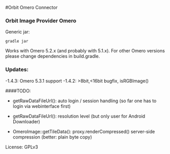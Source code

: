#Orbit Omero Connector

### Orbit Image Provider Omero

Generic jar:

    gradle jar

Works with Omero 5.2.x (and probably with 5.1.x). For other Omero versions please change dependencies in build.gradle.

### Updates:
-1.4.3: Omero 5.3.1 support
-1.4.2: >8bit,<16bit bugfix, isRGBImage() 

####TODO:
- getRawDataFileUrl(): auto login / session handling (so far one has to login via webinterface first)
- getRawDataFileUrl(): resolution level  (but only user for Android Downloader)

- OmeroImage::getTileData(): proxy.renderCompressed() server-side compression (better: plain byte copy)

License: GPLv3